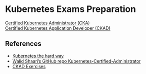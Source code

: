 # Kubernetes Exams Preparation
[Certified Kubernetes Administrator (CKA)](CKA.md)<br>
[Certified Kubernetes Application Developer (CKAD)](CKAD.md)

## References
- [Kubernetes the hard way](https://github.com/kelseyhightower/kubernetes-the-hard-way )<br>
- [Walid Shaari’s GitHub repo Kubernetes-Certified-Administrator](https://github.com/walidshaari/Kubernetes-Certified-Administrator)<br>
- [CKAD Exercises](https://github.com/dgkanatsios/CKAD-exercises)<br>
